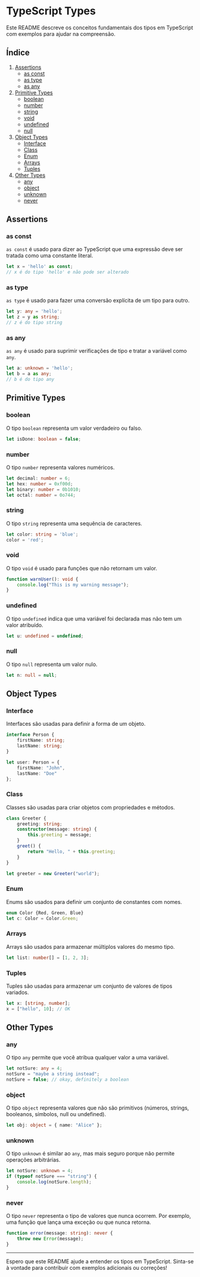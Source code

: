 # TypeScript Types

Este README descreve os conceitos fundamentais dos tipos em TypeScript com exemplos para ajudar na compreensão.

## Índice
1. [Assertions](#assertions)
   - [as const](#as-const)
   - [as type](#as-type)
   - [as any](#as-any)
2. [Primitive Types](#primitive-types)
   - [boolean](#boolean)
   - [number](#number)
   - [string](#string)
   - [void](#void)
   - [undefined](#undefined)
   - [null](#null)
3. [Object Types](#object-types)
   - [Interface](#interface)
   - [Class](#class)
   - [Enum](#enum)
   - [Arrays](#arrays)
   - [Tuples](#tuples)
4. [Other Types](#other-types)
   - [any](#any)
   - [object](#object)
   - [unknown](#unknown)
   - [never](#never)

## Assertions

### as const

`as const` é usado para dizer ao TypeScript que uma expressão deve ser tratada como uma constante literal.

```typescript
let x = 'hello' as const;
// x é do tipo 'hello' e não pode ser alterado
```

### as type

`as type` é usado para fazer uma conversão explícita de um tipo para outro.

```typescript
let y: any = 'hello';
let z = y as string;
// z é do tipo string
```

### as any

`as any` é usado para suprimir verificações de tipo e tratar a variável como `any`.

```typescript
let a: unknown = 'hello';
let b = a as any;
// b é do tipo any
```

## Primitive Types

### boolean

O tipo `boolean` representa um valor verdadeiro ou falso.

```typescript
let isDone: boolean = false;
```

### number

O tipo `number` representa valores numéricos.

```typescript
let decimal: number = 6;
let hex: number = 0xf00d;
let binary: number = 0b1010;
let octal: number = 0o744;
```

### string

O tipo `string` representa uma sequência de caracteres.

```typescript
let color: string = 'blue';
color = 'red';
```

### void

O tipo `void` é usado para funções que não retornam um valor.

```typescript
function warnUser(): void {
    console.log("This is my warning message");
}
```

### undefined

O tipo `undefined` indica que uma variável foi declarada mas não tem um valor atribuído.

```typescript
let u: undefined = undefined;
```

### null

O tipo `null` representa um valor nulo.

```typescript
let n: null = null;
```

## Object Types

### Interface

Interfaces são usadas para definir a forma de um objeto.

```typescript
interface Person {
    firstName: string;
    lastName: string;
}

let user: Person = {
    firstName: "John",
    lastName: "Doe"
};
```

### Class

Classes são usadas para criar objetos com propriedades e métodos.

```typescript
class Greeter {
    greeting: string;
    constructor(message: string) {
        this.greeting = message;
    }
    greet() {
        return "Hello, " + this.greeting;
    }
}

let greeter = new Greeter("world");
```

### Enum

Enums são usados para definir um conjunto de constantes com nomes.

```typescript
enum Color {Red, Green, Blue}
let c: Color = Color.Green;
```

### Arrays

Arrays são usados para armazenar múltiplos valores do mesmo tipo.

```typescript
let list: number[] = [1, 2, 3];
```

### Tuples

Tuples são usadas para armazenar um conjunto de valores de tipos variados.

```typescript
let x: [string, number];
x = ["hello", 10]; // OK
```

## Other Types

### any

O tipo `any` permite que você atribua qualquer valor a uma variável.

```typescript
let notSure: any = 4;
notSure = "maybe a string instead";
notSure = false; // okay, definitely a boolean
```

### object

O tipo `object` representa valores que não são primitivos (números, strings, booleanos, símbolos, null ou undefined).

```typescript
let obj: object = { name: "Alice" };
```

### unknown

O tipo `unknown` é similar ao `any`, mas mais seguro porque não permite operações arbitrárias.

```typescript
let notSure: unknown = 4;
if (typeof notSure === "string") {
    console.log(notSure.length);
}
```

### never

O tipo `never` representa o tipo de valores que nunca ocorrem. Por exemplo, uma função que lança uma exceção ou que nunca retorna.

```typescript
function error(message: string): never {
    throw new Error(message);
}
```

---

Espero que este README ajude a entender os tipos em TypeScript. Sinta-se à vontade para contribuir com exemplos adicionais ou correções!
